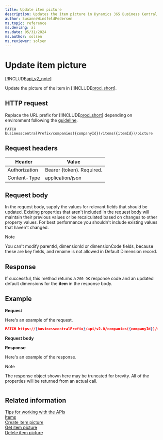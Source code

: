 ```yaml
---
title: Update item picture  
description: Updates the item picture in Dynamics 365 Business Central.
author: SusanneWindfeldPedersen
ms.topic: reference
ms.devlang: al
ms.date: 05/31/2024
ms.author: solsen
ms.reviewer: solsen
---
```


# Update item picture

[!INCLUDE[api_v2_note](../../../includes/api_v2_note.md)]

Update the picture of the item in [!INCLUDE[prod_short](../../../includes/prod_short.md)].


## HTTP request
Replace the URL prefix for [!INCLUDE[prod_short](../../../includes/prod_short.md)] depending on environment following the [guideline](../../v2.0/endpoints-apis-for-dynamics.md).
```
PATCH businesscentralPrefix/companies({companyId})/items({itemId})/picture
```

## Request headers

|Header        |Value                    |
|--------------|-------------------------|
|Authorization |Bearer {token}. Required.|
|Content-Type  |application/json         |

## Request body
In the request body, supply the values for relevant fields that should be updated. Existing properties that aren't included in the request body will maintain their previous values or be recalculated based on changes to other property values. For best performance you shouldn't include existing values that haven't changed.

> [!NOTE]  
> You can't modify parentId, dimensionId or dimensionCode fields, because these are key fields, and rename is not allowed in Default Dimension record.

## Response
If successful, this method returns a `200 OK` response code and an updated default dimensions for the **item** in the response body. 

## Example

**Request**

Here's an example of the request.

```json
PATCH https://{businesscentralPrefix}/api/v2.0/companies({companyId})/items({itemId})/picture
```

**Request body**


**Response**

Here's an example of the response. 

> [!NOTE]  
> The response object shown here may be truncated for brevity. All of the properties will be returned from an actual call.

```json

```

## Related information

[Tips for working with the APIs](../../../developer/devenv-connect-apps-tips.md)  
[Items](../resources/dynamics_item.md)  
[Create item picture](dynamics_item_create_picture.md)  
[Get item picture](dynamics_item_get_picture.md)  
[Delete item picture](dynamics_item_delete_picture.md)  

